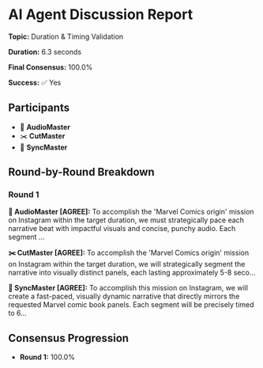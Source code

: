 # AI Agent Discussion Report

**Topic:** Duration & Timing Validation

**Duration:** 6.3 seconds

**Final Consensus:** 100.0%

**Success:** ✅ Yes

## Participants

- 🎵 **AudioMaster**
- ✂️ **CutMaster**
- 🎯 **SyncMaster**

## Round-by-Round Breakdown

### Round 1

**🎵 AudioMaster [AGREE]:** To accomplish the 'Marvel Comics origin' mission on Instagram within the target duration, we must strategically pace each narrative beat with impactful visuals and concise, punchy audio. Each segment ...

**✂️ CutMaster [AGREE]:** To accomplish the 'Marvel Comics origin' mission on Instagram within the target duration, we will strategically segment the narrative into visually distinct panels, each lasting approximately 5-8 seco...

**🎯 SyncMaster [AGREE]:** To accomplish this mission on Instagram, we will create a fast-paced, visually dynamic narrative that directly mirrors the requested Marvel comic book panels. Each segment will be precisely timed to 6...

## Consensus Progression

- **Round 1:** 100.0%

